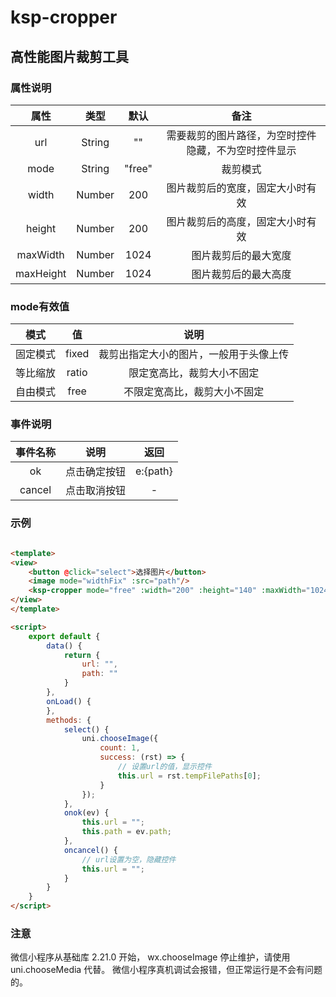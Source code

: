 # ksp-cropper

## 高性能图片裁剪工具

### 属性说明
|属性         |类型     |默认     |备注      |
| :--------: | :-----: | :----:  | :----:  |
| url        |String   |   ""    | 需要裁剪的图片路径，为空时控件隐藏，不为空时控件显示|
| mode       |String   | "free"  | 裁剪模式|
| width      |Number   | 200     | 图片裁剪后的宽度，固定大小时有效|
| height     |Number   | 200     | 图片裁剪后的高度，固定大小时有效|
| maxWidth   |Number   | 1024    | 图片裁剪后的最大宽度 |
| maxHeight  |Number   | 1024    | 图片裁剪后的最大高度 |

### mode有效值

| 模式     |值       |说明   |
| :-----: | :-----: | :----: |
| 固定模式 |fixed    | 裁剪出指定大小的图片，一般用于头像上传    |
| 等比缩放 |ratio    | 限定宽高比，裁剪大小不固定  |
| 自由模式 |free     | 不限定宽高比，裁剪大小不固定  | 

### 事件说明
|事件名称     |说明     |返回     |
| :--------: | :-----: | :----:  |
| ok        |点击确定按钮   |   e:{path}    |
| cancel      |点击取消按钮  | -   |


### 示例

```html

<template>
<view>
	<button @click="select">选择图片</button>
	<image mode="widthFix" :src="path"/>
	<ksp-cropper mode="free" :width="200" :height="140" :maxWidth="1024" :maxHeight="1024" :url="url" @cancel="oncancel" @ok="onok"></ksp-cropper>
</view>
</template>

<script>
	export default {
		data() {
			return {
				url: "",
				path: ""
			}
		},
		onLoad() {
		},
		methods: {
			select() {
				uni.chooseImage({
					count: 1,
					success: (rst) => {
						// 设置url的值，显示控件
						this.url = rst.tempFilePaths[0];
					}
				});
			},
			onok(ev) {
				this.url = "";
				this.path = ev.path;
			},
			oncancel() {
				// url设置为空，隐藏控件
				this.url = "";
			}
		}
	}
</script>
```

### 注意
微信小程序从基础库 2.21.0 开始， wx.chooseImage 停止维护，请使用 uni.chooseMedia 代替。
微信小程序真机调试会报错，但正常运行是不会有问题的。